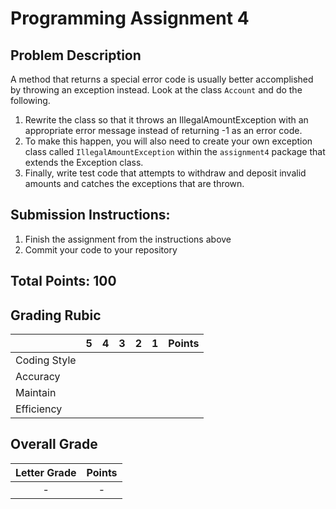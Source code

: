 
# Programming Assignment 4

## Problem Description

A method that returns a special error code is usually better accomplished by throwing an exception instead. Look at the
class `Account` and do the following.

1. Rewrite the class so that it throws an IllegalAmountException with an appropriate error message instead of returning
-1 as an error code.
2. To make this happen, you will also need to create your own exception class called `IllegalAmountException` within the
`assignment4` package that extends the Exception class.
3. Finally, write test code that attempts to withdraw and deposit invalid amounts and catches the exceptions that 
are thrown.

## Submission Instructions:

1. Finish the assignment from the instructions above
2. Commit your code to your repository

## Total Points: 100

## Grading Rubic

|               |  5  |  4  |  3  |  2  |  1  | Points |
|---------------|:---:|:---:|:---:|:---:|:---:|:------:|
| Coding Style  |     |     |     |     |     |        |
| Accuracy      |     |     |     |     |     |        |
| Maintain      |     |     |     |     |     |        |
| Efficiency    |     |     |     |     |     |        |

## Overall Grade

| Letter Grade   | Points |
|:--------------:|:------:|
|     -          |   -    |